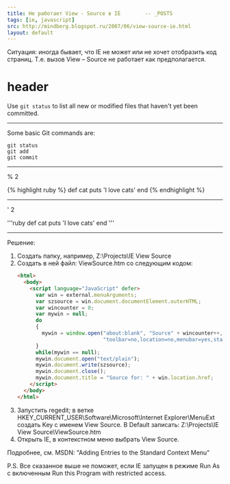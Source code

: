 ```yaml
---
title: Не работает View - Source в IE        -- _POSTS
tags: [ie, javascript]
src: http://mindberg.blogspot.ru/2007/06/view-source-ie.html
layout: default
---
```

Ситуация: иногда бывает, что IE не может или не хочет отобразить код страниц. Т.е. вызов View – Source  не работает как предполагается.

# header

Use `git status` to list all new or modified files that haven't yet been committed.

<hr/>

Some basic Git commands are:
```
git status
git add
git commit
```

<hr/>
% 2
<br/>


{% highlight ruby %}
def cat
  puts 'I love cats'
end
{% endhighlight %}

<hr/>

' 2
<br/>

'''ruby
def cat
  puts 'I love cats'
end
'''



<hr/>

Решение:
<ol>
  <li>Создать папку, например, Z:\Projects\IE View Source</li>
  <li>Создать в ней файл: ViewSource.htm со следующим кодом:</li>

  ```html
  <html>
    <body>
      <script language="JavaScript" defer>
        var win = external.menuArguments;
        var szsource = win.document.documentElement.outerHTML;
        var wincounter = 0;
        var mywin = null;
        do
        {
          mywin = window.open("about:blank", "Source" + wincounter++,        
                              "toolbar=no,location=no,menubar=yes,status=yes,scrollbars=yes,resizable=yes");
        }
        while(mywin == null);
        mywin.document.open("text/plain");
        mywin.document.write(szsource);
        mywin.document.close();
        mywin.document.title = "Source for: " + win.location.href;
      </script>
    </body>
  </html>
  ```
</ol>  
<ol start="3"> 
  <li>Запустить regedit; в ветке  HKEY_CURRENT_USER\Software\Microsoft\Internet Explorer\MenuExt создать Key с именем 
View Source. В Default записать: Z:\Projects\IE View Source\ViewSource.htm</li>
  <li>Открыть IE, в контекстном меню выбрать View Source.</li>
</ol>
Подробнее, см. MSDN: "Adding Entries to the Standard Context Menu"

P.S.
Все сказанное выше не поможет, если IE запущен в режиме Run As с включенным Run this Program with restricted access.
